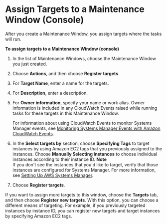 # Assign Targets to a Maintenance Window \(Console\)<a name="sysman-maintenance-assign-targets"></a>

After you create a Maintenance Window, you assign targets where the tasks will run\.

**To assign targets to a Maintenance Window \(console\)**

1. In the list of Maintenance Windows, choose the Maintenance Window you just created\.

1. Choose **Actions**, and then choose **Register targets**\.

1. For **Target Name**, enter a name for the targets\.

1. For **Description**, enter a description\.

1. For **Owner information**, specify your name or work alias\. Owner information is included in any CloudWatch Events raised while running tasks for these targets in this Maintenance Window\.

   For information about using CloudWatch Events to monitor Systems Manager events, see [Monitoring Systems Manager Events with Amazon CloudWatch Events](monitoring-cloudwatch-events.md)\.

1. In the **Select targets by** section, choose **Specifying Tags** to target instances by using Amazon EC2 tags that you previously assigned to the instances\. Choose **Manually Selecting Instances** to choose individual instances according to their instance ID\.
**Note**  
If you don't see the instances that you'd like to target, verify that those instances are configured for Systems Manager\. For more information, see [Setting Up AWS Systems Manager](systems-manager-setting-up.md)\.

1. Choose **Register targets**\.

If you want to assign more targets to this window, choose the **Targets** tab, and then choose **Register new targets**\. With this option, you can choose a different means of targeting\. For example, if you previously targeted instances by instance ID, you can register new targets and target instances by specifying Amazon EC2 tags\.